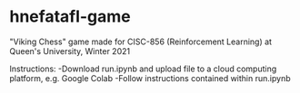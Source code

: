 # hnefatafl-game
"Viking Chess" game made for CISC-856 (Reinforcement Learning) at Queen's University, Winter 2021


Instructions:
-Download run.ipynb and upload file to a cloud computing platform, e.g. Google Colab
-Follow instructions contained within run.ipynb
